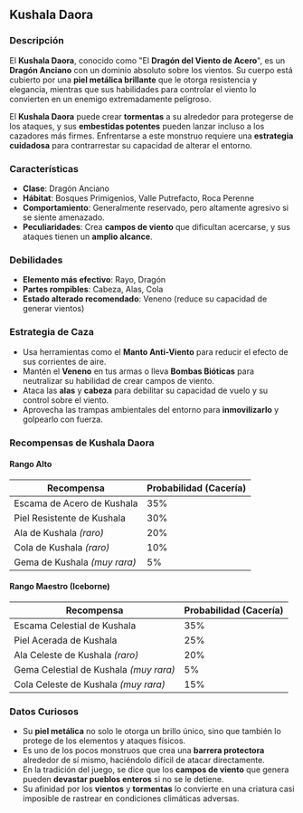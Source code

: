 ## Kushala Daora

### Descripción
El **Kushala Daora**, conocido como "El **Dragón del Viento de Acero**", es un **Dragón Anciano** con un dominio absoluto sobre los vientos. Su cuerpo está cubierto por una **piel metálica brillante** que le otorga resistencia y elegancia, mientras que sus habilidades para controlar el viento lo convierten en un enemigo extremadamente peligroso.

El **Kushala Daora** puede crear **tormentas** a su alrededor para protegerse de los ataques, y sus **embestidas potentes** pueden lanzar incluso a los cazadores más firmes. Enfrentarse a este monstruo requiere una **estrategia cuidadosa** para contrarrestar su capacidad de alterar el entorno.

### Características
- **Clase**: Dragón Anciano  
- **Hábitat**: Bosques Primigenios, Valle Putrefacto, Roca Perenne  
- **Comportamiento**: Generalmente reservado, pero altamente agresivo si se siente amenazado.  
- **Peculiaridades**: Crea **campos de viento** que dificultan acercarse, y sus ataques tienen un **amplio alcance**.

### Debilidades
- **Elemento más efectivo**: Rayo, Dragón  
- **Partes rompibles**: Cabeza, Alas, Cola  
- **Estado alterado recomendado**: Veneno (reduce su capacidad de generar vientos)

### Estrategia de Caza
- Usa herramientas como el **Manto Anti-Viento** para reducir el efecto de sus corrientes de aire.  
- Mantén el **Veneno** en tus armas o lleva **Bombas Bióticas** para neutralizar su habilidad de crear campos de viento.  
- Ataca las **alas** y **cabeza** para debilitar su capacidad de vuelo y su control sobre el viento.  
- Aprovecha las trampas ambientales del entorno para **inmovilizarlo** y golpearlo con fuerza.

### Recompensas de Kushala Daora

#### **Rango Alto**
| Recompensa                         | Probabilidad (Cacería) |  
|------------------------------------|------------------------|  
| Escama de Acero de Kushala         | 35%                    |  
| Piel Resistente de Kushala        | 30%                    |  
| Ala de Kushala *(raro)*            | 20%                    |  
| Cola de Kushala *(raro)*           | 10%                    |  
| Gema de Kushala *(muy rara)*       | 5%                     |  

#### **Rango Maestro (Iceborne)**
| Recompensa                         | Probabilidad (Cacería) |  
|------------------------------------|------------------------|  
| Escama Celestial de Kushala       | 35%                    |  
| Piel Acerada de Kushala           | 25%                    |  
| Ala Celeste de Kushala *(raro)*   | 20%                    |  
| Gema Celestial de Kushala *(muy rara)* | 5%                 |  
| Cola Celeste de Kushala *(muy rara)* | 15%                 |  

### Datos Curiosos
- Su **piel metálica** no solo le otorga un brillo único, sino que también lo protege de los elementos y ataques físicos.  
- Es uno de los pocos monstruos que crea una **barrera protectora** alrededor de sí mismo, haciéndolo difícil de atacar directamente.  
- En la tradición del juego, se dice que los **campos de viento** que genera pueden **devastar pueblos enteros** si no se le detiene.  
- Su afinidad por los **vientos** y **tormentas** lo convierte en una criatura casi imposible de rastrear en condiciones climáticas adversas.